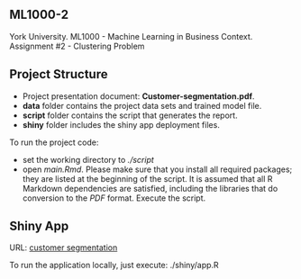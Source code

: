 ## ML1000-2
York University. ML1000 - Machine Learning in Business Context. Assignment #2 - Clustering Problem

## Project Structure

* Project presentation document: **Customer-segmentation.pdf**.  
* **data** folder contains the project data sets and trained model file. 
* **script** folder contains the script that generates the report.
* **shiny** folder includes the shiny app deployment files.

To run the project code:

* set the working directory to *./script*
* open *main.Rmd*. Please make sure that you install all required packages; they are listed at the beginning of the script. It is assumed that all R Markdown dependencies are satisfied, including the libraries that do conversion to the *PDF* format. Execute the script.


## Shiny App

URL: [customer segmentation](https://li-ketao.shinyapps.io/shiny-customer-seg/)

To run the application locally, just execute:
./shiny/app.R
